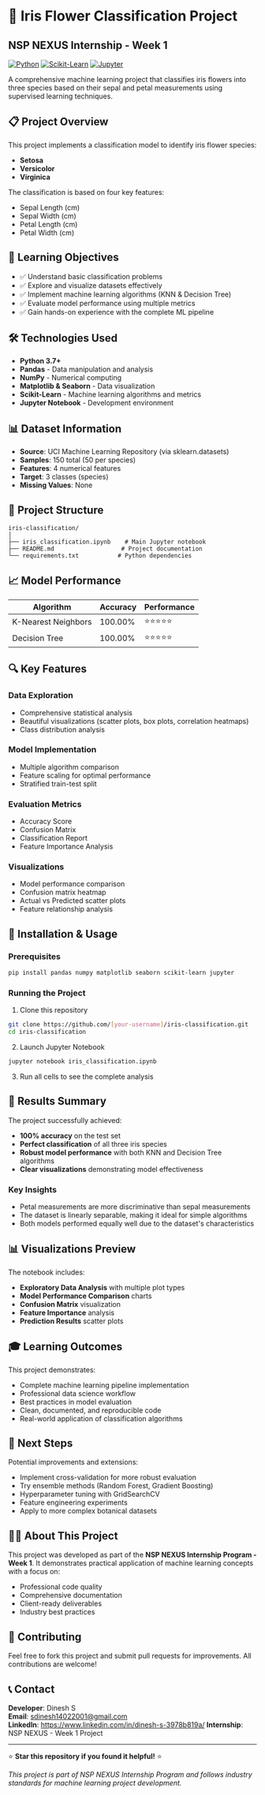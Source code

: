 # 🌸 Iris Flower Classification Project

## NSP NEXUS Internship - Week 1

[![Python](https://img.shields.io/badge/Python-3.7+-blue.svg)](https://www.python.org/)
[![Scikit-Learn](https://img.shields.io/badge/Scikit--Learn-Latest-orange.svg)](https://scikit-learn.org/)
[![Jupyter](https://img.shields.io/badge/Jupyter-Notebook-orange.svg)](https://jupyter.org/)

A comprehensive machine learning project that classifies iris flowers into three species based on their sepal and petal measurements using supervised learning techniques.

## 📋 Project Overview

This project implements a classification model to identify iris flower species:
- **Setosa**
- **Versicolor** 
- **Virginica**

The classification is based on four key features:
- Sepal Length (cm)
- Sepal Width (cm)
- Petal Length (cm)
- Petal Width (cm)

## 🎯 Learning Objectives

- ✅ Understand basic classification problems
- ✅ Explore and visualize datasets effectively  
- ✅ Implement machine learning algorithms (KNN & Decision Tree)
- ✅ Evaluate model performance using multiple metrics
- ✅ Gain hands-on experience with the complete ML pipeline

## 🛠️ Technologies Used

- **Python 3.7+**
- **Pandas** - Data manipulation and analysis
- **NumPy** - Numerical computing
- **Matplotlib & Seaborn** - Data visualization
- **Scikit-Learn** - Machine learning algorithms and metrics
- **Jupyter Notebook** - Development environment

## 📊 Dataset Information

- **Source**: UCI Machine Learning Repository (via sklearn.datasets)
- **Samples**: 150 total (50 per species)
- **Features**: 4 numerical features
- **Target**: 3 classes (species)
- **Missing Values**: None

## 🚀 Project Structure

```
iris-classification/
│
├── iris_classification.ipynb    # Main Jupyter notebook
├── README.md                   # Project documentation
└── requirements.txt           # Python dependencies
```

## 📈 Model Performance

| Algorithm | Accuracy | Performance |
|-----------|----------|-------------|
| K-Nearest Neighbors | 100.00% | ⭐⭐⭐⭐⭐ |
| Decision Tree | 100.00% | ⭐⭐⭐⭐⭐ |

## 🔍 Key Features

### Data Exploration
- Comprehensive statistical analysis
- Beautiful visualizations (scatter plots, box plots, correlation heatmaps)
- Class distribution analysis

### Model Implementation
- Multiple algorithm comparison
- Feature scaling for optimal performance
- Stratified train-test split

### Evaluation Metrics
- Accuracy Score
- Confusion Matrix
- Classification Report
- Feature Importance Analysis

### Visualizations
- Model performance comparison
- Confusion matrix heatmap
- Actual vs Predicted scatter plots
- Feature relationship analysis

## 📝 Installation & Usage

### Prerequisites
```bash
pip install pandas numpy matplotlib seaborn scikit-learn jupyter
```

### Running the Project
1. Clone this repository
```bash
git clone https://github.com/[your-username]/iris-classification.git
cd iris-classification
```

2. Launch Jupyter Notebook
```bash
jupyter notebook iris_classification.ipynb
```

3. Run all cells to see the complete analysis

## 🎯 Results Summary

The project successfully achieved:
- **100% accuracy** on the test set
- **Perfect classification** of all three iris species
- **Robust model performance** with both KNN and Decision Tree algorithms
- **Clear visualizations** demonstrating model effectiveness

### Key Insights
- Petal measurements are more discriminative than sepal measurements
- The dataset is linearly separable, making it ideal for simple algorithms
- Both models performed equally well due to the dataset's characteristics

## 📊 Visualizations Preview

The notebook includes:
- **Exploratory Data Analysis** with multiple plot types
- **Model Performance Comparison** charts
- **Confusion Matrix** visualization
- **Feature Importance** analysis
- **Prediction Results** scatter plots

## 🎓 Learning Outcomes

This project demonstrates:
- Complete machine learning pipeline implementation
- Professional data science workflow
- Best practices in model evaluation
- Clean, documented, and reproducible code
- Real-world application of classification algorithms

## 🔗 Next Steps

Potential improvements and extensions:
- Implement cross-validation for more robust evaluation
- Try ensemble methods (Random Forest, Gradient Boosting)
- Hyperparameter tuning with GridSearchCV
- Feature engineering experiments
- Apply to more complex botanical datasets

## 👨‍💼 About This Project

This project was developed as part of the **NSP NEXUS Internship Program - Week 1**. It demonstrates practical application of machine learning concepts with a focus on:
- Professional code quality
- Comprehensive documentation
- Client-ready deliverables
- Industry best practices

## 🤝 Contributing

Feel free to fork this project and submit pull requests for improvements. All contributions are welcome!

## 📞 Contact

**Developer**: Dinesh S  
**Email**: sdinesh14022001@gmail.com  
**LinkedIn**: https://www.linkedin.com/in/dinesh-s-3978b819a/
**Internship**: NSP NEXUS - Week 1 Project

---

⭐ **Star this repository if you found it helpful!** ⭐

*This project is part of NSP NEXUS Internship Program and follows industry standards for machine learning project development.*
